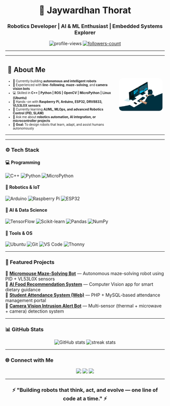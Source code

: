 <h1 align="center">🤖 Jaywardhan Thorat</h1>
<h3 align="center">Robotics Developer | AI & ML Enthusiast | Embedded Systems Explorer</h3>

<p align="center">
  <img src="https://komarev.com/ghpvc/?username=jaybt9677&label=Profile%20Views&color=0e75b6&style=flat" alt="profile-views" />
  <a href="https://github.com/jaybt9677?tab=followers">
    <img src="https://img.shields.io/github/followers/jaybt9677?label=Followers&style=social" alt="followers-count"/>
  </a>
</p>

---

<table style="border: none; border-collapse: collapse; width: 100%;">
  <tr>
    <!-- LEFT SIDE -->
    <td style="vertical-align: top; text-align: left; border: none; width: 70%;">
      <h2>🧠 About Me</h2>
      <div style="font-size: 10px;">
      <ul>
        <li>🤖 Currently building <strong>autonomous and intelligent robots</strong></li>
        <li>🎯 Experienced with <strong>line-following</strong>, <strong>maze-solving</strong>, and <strong>camera vision bots</strong></li>
        <li>💻 Skilled in <strong>C++ | Python | ROS | OpenCV | MicroPython | Linux (Ubuntu)</strong></li>
        <li>🔧 Hands-on with <strong>Raspberry Pi, Arduino, ESP32, DRV8833, VL53L0X sensors</strong></li>
        <li>🧩 Currently learning <strong>AI/ML, MLOps, and advanced Robotics Control (PID, SLAM)</strong></li>
        <li>💬 Ask me about <strong>robotics automation, AI integration, or microcontroller projects</strong></li>
        <li>🎯 <strong>Goal:</strong> To design robots that learn, adapt, and assist humans autonomously</li>
      </ul>
        <div>
    </td>
    <!-- RIGHT SIDE -->
    <td style="vertical-align: middle; text-align: center; border: none; width: 30%;">
      <img src="images/code.gif" alt="Code GIF" width="300" style="border-radius: 10px;"/>
    </td>
  </tr>
</table>





---

### ⚙️ Tech Stack  
#### 💻 Programming
![C++](https://img.shields.io/badge/C++-00599C?style=for-the-badge&logo=cplusplus&logoColor=white)
![Python](https://img.shields.io/badge/Python-3776AB?style=for-the-badge&logo=python&logoColor=white)
![MicroPython](https://img.shields.io/badge/MicroPython-2B2B2B?style=for-the-badge&logo=python&logoColor=white)

#### 🤖 Robotics & IoT  
![Arduino](https://img.shields.io/badge/Arduino-00979D?style=for-the-badge&logo=arduino&logoColor=white)
![Raspberry Pi](https://img.shields.io/badge/Raspberry%20Pi-A22846?style=for-the-badge&logo=raspberrypi&logoColor=white)
![ESP32](https://img.shields.io/badge/ESP32-000000?style=for-the-badge&logo=espressif&logoColor=white)

#### 🧠 AI & Data Science  
![TensorFlow](https://img.shields.io/badge/TensorFlow-FF6F00?style=for-the-badge&logo=tensorflow&logoColor=white)
![Scikit-learn](https://img.shields.io/badge/Scikit%20Learn-F7931E?style=for-the-badge&logo=scikitlearn&logoColor=white)
![Pandas](https://img.shields.io/badge/Pandas-150458?style=for-the-badge&logo=pandas&logoColor=white)
![NumPy](https://img.shields.io/badge/NumPy-013243?style=for-the-badge&logo=numpy&logoColor=white)

#### 🧩 Tools & OS  
![Ubuntu](https://img.shields.io/badge/Ubuntu-E95420?style=for-the-badge&logo=ubuntu&logoColor=white)
![Git](https://img.shields.io/badge/Git-F1502F?style=for-the-badge&logo=git&logoColor=white)
![VS Code](https://img.shields.io/badge/VS%20Code-0078d7?style=for-the-badge&logo=visualstudiocode&logoColor=white)
![Thonny](https://img.shields.io/badge/Thonny-3B2F63?style=for-the-badge&logo=python&logoColor=white)

---

### 🚀 Featured Projects  
🔹 [**Micromouse Maze-Solving Bot**](#) — Autonomous maze-solving robot using PID + VL53L0X sensors  
🔹 [**AI Food Recommendation System**](#) — Computer Vision app for smart dietary guidance  
🔹 [**Student Attendance System (Web)**](#) — PHP + MySQL-based attendance management portal  
🔹 [**Camera Vision Intrusion Alert Bot**](#) — Multi-sensor (thermal + microwave + camera) detection system  

---

### 📊 GitHub Stats  
<p align="center">
  <img src="https://github-readme-stats.vercel.app/api?username=jaybt9677&show_icons=true&theme=tokyonight" alt="GitHub stats" width="48%"/>
  <img src="https://github-readme-streak-stats.herokuapp.com/?user=jaybt9677&theme=tokyonight" alt="streak stats" width="48%"/>
</p>

---

### 🌐 Connect with Me  
<p align="center">
  <a href="https://www.linkedin.com/in/jaywardhanthorat" target="_blank"><img src="https://img.shields.io/badge/LinkedIn-0077B5?style=for-the-badge&logo=linkedin&logoColor=white"/></a>
  <a href="https://www.instagram.com/jaywardhan_thorat" target="_blank"><img src="https://img.shields.io/badge/Instagram-E4405F?style=for-the-badge&logo=instagram&logoColor=white"/></a>
  <a href="mailto:jaywardhanthorat@gmail.com"><img src="https://img.shields.io/badge/Email-D14836?style=for-the-badge&logo=gmail&logoColor=white"/></a>
</p>

---

<h3 align="center">⚡ "Building robots that think, act, and evolve — one line of code at a time." ⚡</h3>
